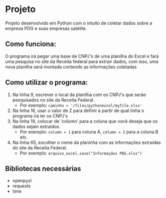 # Projeto
   Projeto desenvolvido em Python com o intuito de coletar dados sobre a empresa PDG e suas empresas satélite.
 
 
## Como funciona:
   O programa irá pegar uma base de CNPJ's de uma planilha do Excel e fará uma pesquisa no site da Receita federal para extrair dados, com isso, uma nova planilha será montada contendo as informações coletadas
  
## Como utilizar o programa: 
  1. Na linha 9, escrever o local da planilha com os CNPJ's que serão pesquisados no site da Receita Federal.
      * Por exemplo: `caminho = '/files/pythonexcel/myfile.xlsx'`
  2. Na linha 16, usar o valor de Z para definir a partir de qual linha o programa irá ler os CNPJ's
  3. Na linha 19, colocar de 'column' para a coluna que você deseja que os dados sejam extraidos.
      * Por exemplo: `column = 1` para coluna A, `column = 2` para a coluna B etc.
  4. Na linha 65, escolher o nome da planinha com as informações extraidas do site da Receita Federal.
      - Por exemplo: `arquivo_excel.save("Informações PDG.xlsx")`
 
 
## Bibliotecas necessárias 
  * openpyxl
  * requests
  * time
